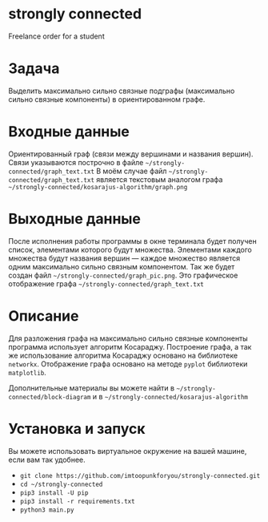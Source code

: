 # strongly connected

Freelance order for a student

# Задача

Выделить максимально сильно связные подграфы (максимально сильно связные компоненты) в ориентированном графе.

# Входные данные

Ориентированный граф (связи между вершинами и названия вершин). Связи указываются построчно в файле ``~/strongly-connected/graph_text.txt``
В моём случае файл ``~/strongly-connected/graph_text.txt`` является текстовым аналогом графа ``~/strongly-connected/kosarajus-algorithm/graph.png``

# Выходные данные

После исполнения работы программы в окне терминала будет получен список, элементами которого будут множества. Элементами каждого множества будут названия вершин — каждое множество является одним максимально сильно связным компонентом.
Так же будет создан файл ``~/strongly-connected/graph_pic.png``. Это графическое отображение графа ``~/strongly-connected/graph_text.txt``

# Описание

Для разложения графа на максимально сильно связные компоненты программа использует алгоритм Косараджу.
Построение графа, а так же использование алгоритма Косараджу основано на библиотеке ``networkx``.
Отображение графа основано на методе ``pyplot`` библиотеки ``matplotlib``.

Дополнительные материалы вы можете найти в ``~/strongly-connected/block-diagram`` и в ``~/strongly-connected/kosarajus-algorithm``



# Установка и запуск

Вы можете использовать виртуальное окружение на вашей машине, если вам так удобнее.

* ``git clone https://github.com/imtoopunkforyou/strongly-connected.git``
* ``cd ~/strongly-connected``
* ``pip3 install -U pip``
* ``pip3 install -r requirements.txt``
* ``python3 main.py``
